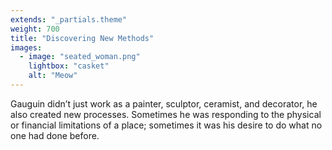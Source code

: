 ```yaml
---
extends: "_partials.theme"
weight: 700
title: "Discovering New Methods"
images:
  - image: "seated_woman.png"
    lightbox: "casket"
    alt: "Meow"
---
```


Gauguin didn’t just work as a painter, sculptor, ceramist, and decorator, he also created new processes. Sometimes he was responding to the physical or financial limitations of a place; sometimes it was his desire to do what no one had done before.
